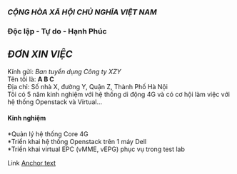 ### _CỘNG HÒA XÃ HỘI CHỦ NGHĨA VIỆT NAM_  
### Độc lập - Tự do - Hạnh Phúc  

## _ĐƠN XIN VIỆC_

Kính gửi: _Ban tuyển dụng Công ty XZY_  
Tên tôi là: **A B C**  
Địa chỉ: Số nhà X, đường Y, Quận Z, Thành Phố Hà Nội  
Tôi có 5 năm kinh nghiệm với hệ thống di động 4G và có cơ hội làm việc với hệ thống Openstack và Virtual...  
#### Kinh nghiệm  
*Quản lý hệ thống Core 4G  
*Triển khai hệ thống Openstack trên 1 máy Dell  
*Triển khai virtual EPC (vMME, vEPG) phục vụ trong test lab  

Link [Anchor text](https://vnexpress.net)  

